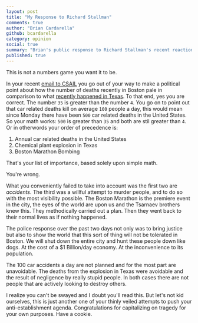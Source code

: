 ```yaml
---
layout: post
title: "My Response to Richard Stallman"
comments: true
author: "Brian Cardarella"
github: bcardarella
category: opinion
social: true
summary: "Brian's public response to Richard Stallman's recent reaction to the events in Boston"
published: true
---
```


This is not a numbers game you want it to be.

In your recent [email to CSAIL](http://pastebin.com/DVysCXPj) you go out
of your way to make a political point about how the number of deaths
recently in Boston pale in comparison to what [recently happened in
Texas](http://www.cnn.com/2013/04/18/us/texas-explosion/index.html). To
that end, yes you are correct. The number `35` is greater than the
number `4`. You go on to point out that car related deaths kill on
average `100` people a day, this would mean since Monday there have been
`500` car related deaths in the United States. So your math works: `500`
is greater than `35` and both are stil greater than `4`. Or in
otherwords your order of precedence is:

1. Annual car related deaths in the United States
2. Chemical plant explosion in Texas
3. Boston Marathon Bombing

That's your list of importance, based solely upon simple math.

You're wrong.

What you conveniently failed to take into account was the first two are
*accidents*. The third was a willful attempt to murder people, and to do
 so with the most visibility possible. The Boston Marathon is the
premiere event in the city, the eyes of the world are upon us and the
Tsarnaev brothers knew this. They methodically carried out a plan. Then
they went back to their normal lives as if nothing happened.

The police response over the past two days not only was to bring justice
but also to show the world that this sort of thing will not be tolerated
in Boston. We will shut down the entire city and hunt these people down
like dogs. At the cost of a $1 Billion/day economy. At the inconvenience
to its population.

The 100 car accidents a day are not planned and for the most part are
unavoidable. The deaths from the explosion in Texas were avoidable and
the result of negligence by really stupid people. In both cases there
are not people that are actively looking to destroy others.

I realize you can't be swayed and I doubt you'll read
this. But let's not kid ourselves, this is just another one of your thinly
veiled attempts to push your anti-establishment agenda. Congratulations
for capitalizing on tragedy for your own purposes. Have a cookie.
